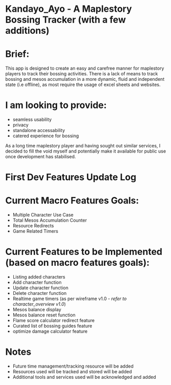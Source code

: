 # Kandayo_Ayo - A Maplestory Bossing Tracker (with a few additions) #

# Brief: 
This app is designed to create an easy and carefree manner for maplestory players to track their bossing activities. 
There is a lack of means to track bossing and mesos accumulation in a more dynamic, fluid and independent state (i.e offline), as most require the usage of excel sheets and websites.

# I am looking to provide: 
- seamless usability
- privacy
- standalone accessability
- catered experience for bossing

As a long time maplestory player and having sought out similar services, I decided to fill the void myself and potentially make it available for public use once development has stabilised.

# First Dev Features Update Log #

# Current Macro Features Goals:
- Multiple Character Use Case
- Total Mesos Accumulation Counter
- Resource Redirects
- Game Related Timers

# Current Features to be Implemented (based on macro features goals):
- Listing added characters
- Add character function
- Update character function
- Delete character function
- Realtime game timers (as per wireframe v1.0 - *refer to character_overview v1.0*)
- Mesos balance display
- Mesos balance reset function
- Flame score calculator redirect feature
- Curated list of bossing guides feature
- optimize damage calculator feature

# Notes
- Future time management/tracking resource will be added
- Resources used will be tracked and stored will be added
- Additional tools and services used will be acknowledged and added